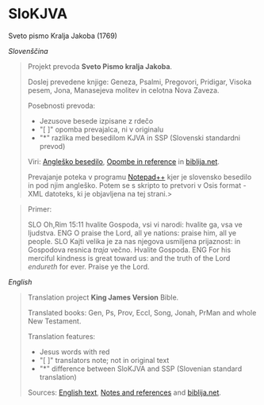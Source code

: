 # SloKJVA
Sveto pismo Kralja Jakoba (1769)


*Slovenščina*

>Projekt prevoda **Sveto Pismo kralja Jakoba**.
>
>Doslej prevedene knjige: Geneza, Psalmi, Pregovori, Pridigar, Visoka pesem, Jona, Manasejeva molitev in celotna Nova Zaveza.
>
>Posebnosti prevoda: 
>
> - Jezusove besede izpisane z rdečo
> - "[ ]" opomba prevajalca, ni v originalu
> - "*" razlika med besedilom KJVA in SSP (Slovenski standardni prevod)
> 
>Viri: [Angleško besedilo](http://www.crosswire.org/~dmsmith/kjv2006/), [Opombe in reference](www.kingjamesbibleonline.org/Psalms–Chapter–1_Original–1611–KJV/) in [biblija.net](http://www.biblija.net/biblija.cgi?m=&id13=1&id7=1&pos=0&set=6&l=sl).
>
>Prevajanje poteka v programu [Notepad++](http://notepad-plus-plus.org/) kjer je slovensko besedilo in pod njim angleško. Potem se s skripto to pretvori v Osis format - XML datoteks, ki je objavljena na tej strani.>

>Primer:
>
><chapter osisID="Ps.117" chapterTitle="Psalm 117"><title type="chapter">Psalm 117</title>
>  <verse osisID="Ps.117.1">
>    SLO Oh,<r r="Rom.15.11">Rim 15:11</r> hvalite <seg><divineName>Gospoda</divineName></seg>, vsi vi narodi: hvalite ga, vsa ve ljudstva.
>    ENG O praise the <seg><divineName>Lord</divineName></seg>, all ye nations: praise him, all ye people.
>  </verse><verse osisID="Ps.117.2">
>    SLO Kajti velika je za nas njegova usmiljena prijaznost: in <seg><divineName>Gospodova</divineName></seg> resnica <i>traja</i> večno. Hvalite <seg><divineName>Gospoda</divineName></seg>.
>    ENG For his merciful kindness is great toward us: and the truth of the <seg><divineName>Lord</divineName></seg> <i>endureth</i> for ever. Praise ye the <seg><divineName>Lord</divineName></seg>.
>   </verse></chapter>

*English*

>Translation project **King James Version** Bible.
>
>Translated books: Gen, Ps, Prov, Eccl, Song, Jonah, PrMan and whole New Testament.
>
>Translation features:
>
> - Jesus words with red
> - "[ ]" translators note; not in original text
> - "*" difference between SloKJVA and SSP (Slovenian standard translation)
> 
>Sources: [English text](http://www.crosswire.org/~dmsmith/kjv2006/), [Notes and references](www.kingjamesbibleonline.org/Psalms–Chapter–1_Original–1611–KJV/) and [biblija.net](http://www.biblija.net/biblija.cgi?m=&id13=1&id7=1&pos=0&set=6&l=sl).
